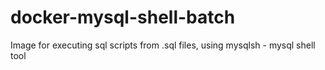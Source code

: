 # docker-mysql-shell-batch
Image for executing sql scripts from .sql files, using mysqlsh - mysql shell tool
